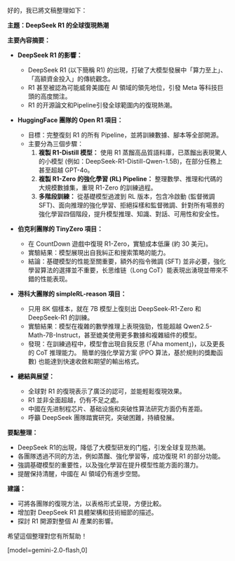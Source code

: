 好的，我已將文稿整理如下：

**主題：DeepSeek R1 的全球復現熱潮**

**主要內容摘要：**

*   **DeepSeek R1 的影響：**
    *   DeepSeek R1 (以下簡稱 R1) 的出現，打破了大模型發展中「算力至上」、「高額資金投入」的傳統觀念。
    *   R1 甚至被認為可能威脅美國在 AI 領域的領先地位，引發 Meta 等科技巨頭的高度關注。
    *   R1 的开源論文和Pipeline引發全球範圍内的復現熱潮。

*   **HuggingFace 團隊的 Open R1 項目：**
    *   目標：完整復刻 R1 的所有 Pipeline，並將訓練數據、腳本等全部開源。
    *   主要分為三個步驟：
        1.  **複製 R1-Distill 模型：** 使用 R1 蒸餾高品質語料庫，已蒸餾出表現驚人的小模型 (例如：DeepSeek-R1-Distill-Qwen-1.5B)，在部分任務上甚至超越 GPT-4o。
        2.  **複製 R1-Zero 的強化學習 (RL) Pipeline：** 整理數學、推理和代碼的大規模數據集，重現 R1-Zero 的訓練過程。
        3.  **多階段訓練：** 從基礎模型過渡到 RL 版本，包含冷啟動 (監督微調 SFT)、面向推理的強化學習、拒絕採樣和監督微調、針對所有場景的強化學習四個階段，提升模型推理、知識、對話、可用性和安全性。

*   **伯克利團隊的 TinyZero 項目：**
    *   在 CountDown 遊戲中復現 R1-Zero，實驗成本低廉 (約 30 美元)。
    *   實驗結果：模型展現出自我糾正和搜索策略的能力。
    *   結論：基礎模型的性能至關重要，額外的指令微調 (SFT) 並非必要，強化學習算法的選擇並不重要，长思维链（Long CoT）能表現出湧現並帶來不錯的性能表现。

*   **港科大團隊的 simpleRL-reason 項目：**
    *   只用 8K 個樣本，就在 7B 模型上復刻出 DeepSeek-R1-Zero 和 DeepSeek-R1 的訓練。
    *   實驗結果：模型在複雜的數學推理上表現強勁，性能超越 Qwen2.5-Math-7B-Instruct，甚至媲美使用更多數據和複雜組件的模型。
    *   發現：在訓練過程中，模型會出現自我反思 (「Aha moment」)，以及更長的 CoT 推理能力。 簡單的強化學習方案 (PPO 算法，基於規則的獎勵函數) 也能達到快速收斂和期望的輸出格式。

*   **總結與展望：**
    *   全球對 R1 的復現表示了廣泛的認可，並能輕鬆復現效果。
    *   R1 並非全面超越，仍有不足之處。
    *   中國在先进制程芯片、基础设施和突破性算法研究方面仍有差距。
    *   呼籲 DeepSeek 團隊踏實研究，突破困難，持續發展。

**要點整理：**

*   DeepSeek R1的出現，降低了大模型研发的门槛，引发全球复现热潮。
*   各團隊透過不同的方法，例如蒸餾、強化學習等，成功復現 R1 的部分功能。
*   強調基礎模型的重要性，以及強化學習在提升模型性能方面的潛力。
*   提醒保持清醒，中國在 AI 領域仍有進步空間。

**建議：**

*   可將各團隊的復現方法，以表格形式呈現，方便比較。
*   增加對 DeepSeek R1 具體架構和技術細節的描述。
*   探討 R1 開源對整個 AI 產業的影響。

希望這個整理對您有所幫助！

[model=gemini-2.0-flash,0]
